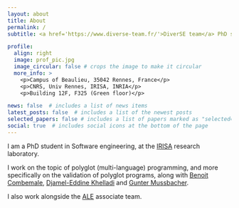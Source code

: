```yaml
---
layout: about
title: About
permalink: /
subtitle: <a href='https://www.diverse-team.fr/'>DiverSE team</a> PhD student

profile:
  align: right
  image: prof_pic.jpg
  image_circular: false # crops the image to make it circular
  more_info: >
    <p>Campus of Beaulieu, 35042 Rennes, France</p>
    <p>CNRS, Univ Rennes, IRISA, INRIA</p>
    <p>Building 12F, F325 (Green floor)</p>

news: false  # includes a list of news items
latest_posts: false  # includes a list of the newest posts
selected_papers: false # includes a list of papers marked as "selected={true}"
social: true  # includes social icons at the bottom of the page
---
```


I am a PhD student in Software engineering, at the [IRISA](https://www.irisa.fr/en) research laboratory. 

I work on the topic of polyglot (multi-language) programming, and more specifically on the validation of polyglot programs, along with [Benoit Combemale](https://people.irisa.fr/Benoit.Combemale/), [Djamel-Eddine Khelladi](http://people.irisa.fr/Djamel-Eddine.Khelladi/) and [Gunter Mussbacher](http://www.ece.mcgill.ca/~gmussb1/).

I also work alongside the [ALE](http://gemoc.org/ale/team.html) associate team.